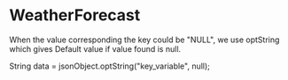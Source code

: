 # WeatherForecast

When the value corresponding the key could be "NULL", we use optString which gives Default value if value found is null.

String data = jsonObject.optString("key_variable", null);
